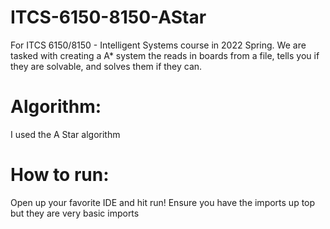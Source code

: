 # ITCS-6150-8150-AStar
For ITCS 6150/8150 - Intelligent Systems course in 2022 Spring. We are tasked with creating a A* system the reads in boards from a file, tells you if they are solvable, and solves them if they can.  

# Algorithm:
I used the A Star algorithm

# How to run:
Open up your favorite IDE and hit run! Ensure you have the imports up top but they are very basic imports


